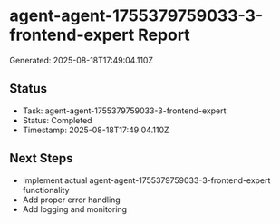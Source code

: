 # agent-agent-1755379759033-3-frontend-expert Report

Generated: 2025-08-18T17:49:04.110Z

## Status
- Task: agent-agent-1755379759033-3-frontend-expert
- Status: Completed
- Timestamp: 2025-08-18T17:49:04.110Z

## Next Steps
- Implement actual agent-agent-1755379759033-3-frontend-expert functionality
- Add proper error handling
- Add logging and monitoring
